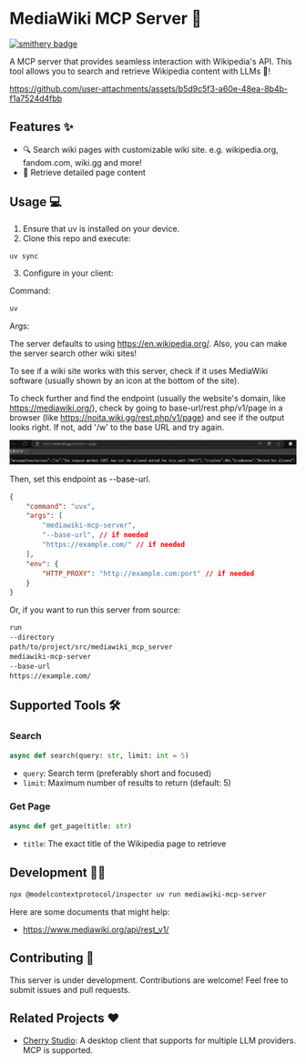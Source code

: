 # MediaWiki MCP Server 🚀
[![smithery badge](https://smithery.ai/badge/@shiquda/mediawiki-mcp-server)](https://smithery.ai/server/@shiquda/mediawiki-mcp-server)

A MCP server that provides seamless interaction with Wikipedia's API. This tool allows you to search and retrieve Wikipedia content with LLMs 🤖!

<https://github.com/user-attachments/assets/b5d9c5f3-a60e-48ea-8b4b-f1a7524d4fbb>

## Features ✨

- 🔍 Search wiki pages with customizable wiki site. e.g. wikipedia.org, fandom.com, wiki.gg and more!
- 📖 Retrieve detailed page content

## Usage 💻

1. Ensure that uv is installed on your device.
2. Clone this repo and execute:

```bash
uv sync
```

3. Configure in your client:

Command:

```bash
uv
```

Args:

The server defaults to using <https://en.wikipedia.org/>. Also, you can make the server search other wiki sites!

To see if a wiki site works with this server, check if it uses MediaWiki software (usually shown by an icon at the bottom of the site).

To check further and find the endpoint (usually the website's domain, like <https://mediawiki.org/>), check by going to base-url/rest.php/v1/page in a browser (like <https://noita.wiki.gg/rest.php/v1/page>) and see if the output looks right. If not, add '/w' to the base URL and try again.

![](/imgs/PixPin_2025-04-04_19-41-55.png)

Then, set this endpoint as --base-url.

```json
{
    "command": "uvx",
    "args": [
        "mediawiki-mcp-server",
        "--base-url", // if needed
        "https://example.com/" // if needed
    ],
    "env": {
        "HTTP_PROXY": "http://example.com:port" // if needed
    }
}
```

Or, if you want to run this server from source:

```bash
run
--directory
path/to/project/src/mediawiki_mcp_server
mediawiki-mcp-server
--base-url
https://example.com/
```

## Supported Tools 🛠

### Search

```python
async def search(query: str, limit: int = 5)
```

- `query`: Search term (preferably short and focused)
- `limit`: Maximum number of results to return (default: 5)

### Get Page

```python
async def get_page(title: str)
```

- `title`: The exact title of the Wikipedia page to retrieve

## Development 👨‍💻

```bash
npx @modelcontextprotocol/inspector uv run mediawiki-mcp-server
```

Here are some documents that might help:

- <https://www.mediawiki.org/api/rest_v1/>

## Contributing 🤝

This server is under development. Contributions are welcome! Feel free to submit issues and pull requests.

## Related Projects ♥️

- [Cherry Studio](https://github.com/CherryHQ/cherry-studio): A desktop client that supports for multiple LLM providers. MCP is supported.
